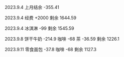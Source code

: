 2023.9.4 上月结余 -355.41

2023.9.4 经费 +2000 剩余 1644.59

2023.9.4 冰淇淋 -99 剩余 1545.59

2023.9.8 饼干牛奶 -214.9 咖啡 -68 茶 -36.59 剩余 1226.1

2023.9.11 零食面包 -37.8 咖啡 -68 剩余 1127.3
